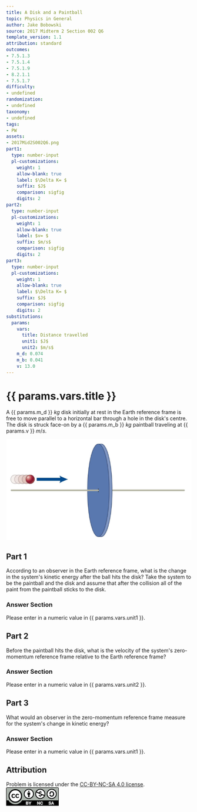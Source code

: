 ```yaml
---
title: A Disk and a Paintball
topic: Physics in General
author: Jake Bobowski
source: 2017 Midterm 2 Section 002 Q6
template_version: 1.1
attribution: standard
outcomes:
- 7.5.1.3
- 7.5.1.4
- 7.5.1.9
- 8.2.1.1
- 7.5.1.7
difficulty:
- undefined
randomization:
- undefined
taxonomy:
- undefined
tags:
- PW
assets:
- 2017Mid2S002Q6.png
part1:
  type: number-input
  pl-customizations:
    weight: 1
    allow-blank: true
    label: $\Delta K= $
    suffix: $J$
    comparison: sigfig
    digits: 2
part2:
  type: number-input
  pl-customizations:
    weight: 1
    allow-blank: true
    label: $v= $
    suffix: $m/s$
    comparison: sigfig
    digits: 2
part3:
  type: number-input
  pl-customizations:
    weight: 1
    allow-blank: true
    label: $\Delta K= $
    suffix: $J$
    comparison: sigfig
    digits: 2
substitutions:
  params:
    vars:
      title: Distance travelled
      unit1: $J$
      unit2: $m/s$
    m_d: 0.074
    m_b: 0.041
    v: 13.0
---
```

# {{ params.vars.title }}
A {{ params.m_d }} $kg$ disk initially at rest in the Earth reference frame is free to move parallel to a horizontal bar through a hole in the disk's centre. The disk is struck face-on by a {{ params.m_b }} $kg$ paintball traveling at {{ params.v }} $m/s$.

![Figure of a paintball travelling to the right hitting a disk which has a horizontal bar going through its centre.](2017Mid2S002Q6.png)

## Part 1

According to an observer in the Earth reference frame, what is the change in the system's kinetic energy after the ball hits the disk? Take the system to be the paintball and the disk and assume that after the collision all of the paint from the paintball sticks to the disk.

### Answer Section

Please enter in a numeric value in {{ params.vars.unit1 }}.

## Part 2

Before the paintball hits the disk, what is the velocity of the system's zero-momentum reference frame relative to the Earth reference frame?

### Answer Section

Please enter in a numeric value in {{ params.vars.unit2 }}.

## Part 3

What would an observer in the zero-momentum reference frame measure for the system's change in kinetic energy?

### Answer Section

Please enter in a numeric value in {{ params.vars.unit1 }}.

## Attribution

Problem is licensed under the [CC-BY-NC-SA 4.0 license](https://creativecommons.org/licenses/by-nc-sa/4.0/).<br> ![The Creative Commons 4.0 license requiring attribution-BY, non-commercial-NC, and share-alike-SA license.](https://raw.githubusercontent.com/firasm/bits/master/by-nc-sa.png)